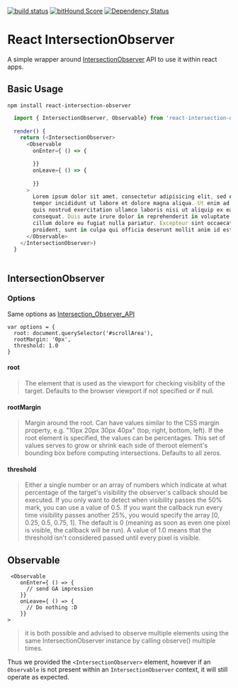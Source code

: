 [![build status](https://secure.travis-ci.org/survivejs/react-component-boilerplate.svg)](http://travis-ci.org/survivejs/react-component-boilerplate) [![bitHound Score](https://www.bithound.io/github/survivejs/react-component-boilerplate/badges/score.svg)](https://www.bithound.io/github/survivejs/react-component-boilerplate) [![Dependency Status](https://david-dm.org/survivejs/react-component-boilerplate.svg)](https://david-dm.org/survivejs/react-component-boilerplate)

# React IntersectionObserver

A simple wrapper around [IntersectionObserver](https://developer.mozilla.org/en-US/docs/Web/API/IntersectionObserver) API to use it within react apps.


## Basic Usage

`npm install react-intersection-observer`

```js
  import { IntersectionObserver, Observable} from 'react-intersection-observer'
  
  render() {
    return (<IntersectionObserver>
      <Observable
        onEnter={ () => {

        }}
        onLeave={ () => {
          
        }}
      >
        Lorem ipsum dolor sit amet, consectetur adipisicing elit, sed do eiusmod
        tempor incididunt ut labore et dolore magna aliqua. Ut enim ad minim veniam,
        quis nostrud exercitation ullamco laboris nisi ut aliquip ex ea commodo
        consequat. Duis aute irure dolor in reprehenderit in voluptate velit esse
        cillum dolore eu fugiat nulla pariatur. Excepteur sint occaecat cupidatat non
        proident, sunt in culpa qui officia deserunt mollit anim id est laborum.
      </Observable>
    </IntersectionObserver>)
  }
  
```


## IntersectionObserver

### Options
Same options as [Intersection_Observer_API](https://developer.mozilla.org/en-US/docs/Web/API/Intersection_Observer_API)

```
var options = {
  root: document.querySelector('#scrollArea'),
  rootMargin: '0px',
  threshold: 1.0
}
```

#### root
> The element that is used as the viewport for checking visiblity of the target. Defaults to the browser viewport if not specified or if null.

#### rootMargin  
> Margin around the root. Can have values similar to the CSS margin property, e.g. "10px 20px 30px 40px" (top, right, bottom, left). If the root element is specified, the values can be percentages. This set of values serves to grow or shrink each side of theroot element's bounding box before computing intersections. Defaults to all zeros.

#### threshold
> Either a single number or an array of numbers which indicate at what percentage of the target's visibility the observer's callback should be executed. If you only want to detect when visibility passes the 50% mark, you can use a value of 0.5. If you want the callback run every time visibility passes another 25%, you would specify the array [0, 0.25, 0.5, 0.75, 1]. The default is 0 (meaning as soon as even one pixel is visible, the callback will be run). A value of 1.0 means that the threshold isn't considered passed until every pixel is visible.


## Observable


```
 <Observable
    onEnter={ () => {
      // send GA impression
    }}
    onLeave={ () => {
      // Do nothing :D 
    }}
>
```


>  it is both possible and advised to observe multiple elements using the same IntersectionObserver instance by calling observe() multiple times.

Thus  we provided the `<IntersectionObserver>` element, however if an `Observable` is not present within an `IntersectionObserver` context, it will still operate as expected.
